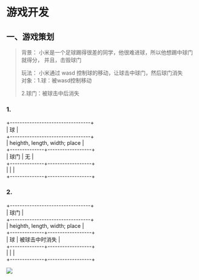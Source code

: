 # 游戏开发

## 一、游戏策划

>背景：
>小米是一个足球踢得很差的同学，他很难进球，所以他想踢中球门就得分，
>并且，击毁球门
>
>
>玩法：
小米通过 wasd 控制球的移动，让球击中球门，然后球门消失  
>对象：1.球：被wasd控制移动
>
>2.球门：被球击中后消失

### 1.
+---------------------------------+    
| 球                    |    
+---------------------------------+    
| heighth, length, width; place                         |    
+--------------+------------------+   
| 球门 | 无 |   
+--------------+------------------+   
|              |                  |    
+--------------+------------------+    

### 2.

+---------------------------------+    
| 球门                     |    
+---------------------------------+   
| heighth, length, width; place                      |   
+--------------+------------------+   
| 球 | 被球击中时消失 |   
+--------------+------------------+   
|              |                  |    
+--------------+------------------+  


![](images\dong.gif)